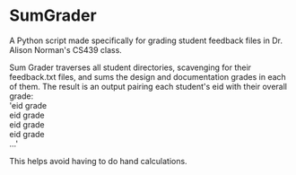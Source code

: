 # SumGrader
A Python script made specifically for grading student feedback files in Dr. Alison Norman's CS439 class.  
  
Sum Grader traverses all student directories, scavenging for their
feedback.txt files, and sums the design and documentation grades in each of them.
The result is an output pairing each student's eid with their overall grade:  
'eid grade  
eid grade  
eid grade  
eid grade  
...'  
  
This helps avoid having to do hand calculations.
